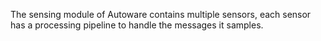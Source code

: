 <!--
 * @Description: 
 * @Author: Sauron
 * @Date: 2024-01-29 21:32:17
 * @LastEditTime: 2024-01-30 00:43:39
 * @LastEditors: Sauron
-->
The sensing module of Autoware contains multiple sensors, each sensor has a processing pipeline to handle the messages it samples.